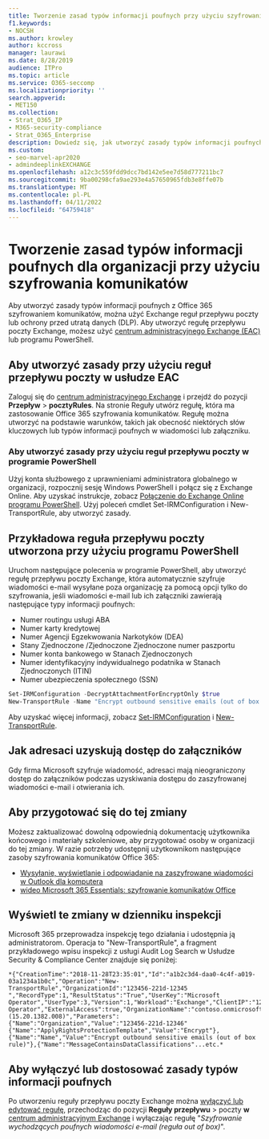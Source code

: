 ```yaml
---
title: Tworzenie zasad typów informacji poufnych przy użyciu szyfrowania komunikatów Office 365
f1.keywords:
- NOCSH
ms.author: krowley
author: kccross
manager: laurawi
ms.date: 8/28/2019
audience: ITPro
ms.topic: article
ms.service: O365-seccomp
ms.localizationpriority: ''
search.appverid:
- MET150
ms.collection:
- Strat_O365_IP
- M365-security-compliance
- Strat_O365_Enterprise
description: Dowiedz się, jak utworzyć zasady typów informacji poufnych dla organizacji przy użyciu Office 365 szyfrowania komunikatów.
ms.custom:
- seo-marvel-apr2020
- admindeeplinkEXCHANGE
ms.openlocfilehash: a12c3c559fdd9dcc7bd142e5ee7d58d777211bc7
ms.sourcegitcommit: 9ba00298cfa9ae293e4a57650965fdb3e8ffe07b
ms.translationtype: MT
ms.contentlocale: pl-PL
ms.lasthandoff: 04/11/2022
ms.locfileid: "64759418"
---
```

# <a name="create-a-sensitive-information-type-policy-for-your-organization-using-message-encryption"></a>Tworzenie zasad typów informacji poufnych dla organizacji przy użyciu szyfrowania komunikatów

Aby utworzyć zasady typów informacji poufnych z Office 365 szyfrowaniem komunikatów, można użyć Exchange reguł przepływu poczty lub ochrony przed utratą danych (DLP). Aby utworzyć regułę przepływu poczty Exchange, możesz użyć <a href="https://go.microsoft.com/fwlink/p/?linkid=2059104" target="_blank">centrum administracyjnego Exchange (EAC)</a> lub programu PowerShell.

## <a name="to-create-the-policy-by-using-mail-flow-rules-in-the-eac"></a>Aby utworzyć zasady przy użyciu reguł przepływu poczty w usłudze EAC

Zaloguj się do <a href="https://go.microsoft.com/fwlink/p/?linkid=2059104" target="_blank">centrum administracyjnego Exchange</a> i przejdź do pozycji **Przepływ** >  **pocztyRules**. Na stronie Reguły utwórz regułę, która ma zastosowanie Office 365 szyfrowania komunikatów. Regułę można utworzyć na podstawie warunków, takich jak obecność niektórych słów kluczowych lub typów informacji poufnych w wiadomości lub załączniku.

### <a name="to-create-the-policy-by-using-mail-flow-rules-in-powershell"></a>Aby utworzyć zasady przy użyciu reguł przepływu poczty w programie PowerShell

Użyj konta służbowego z uprawnieniami administratora globalnego w organizacji, rozpocznij sesję Windows PowerShell i połącz się z Exchange Online. Aby uzyskać instrukcje, zobacz [Połączenie do Exchange Online programu PowerShell](/powershell/exchange/connect-to-exchange-online-powershell). Użyj poleceń cmdlet Set-IRMConfiguration i New-TransportRule, aby utworzyć zasady.

## <a name="example-mail-flow-rule-created-with-powershell"></a>Przykładowa reguła przepływu poczty utworzona przy użyciu programu PowerShell

Uruchom następujące polecenia w programie PowerShell, aby utworzyć regułę przepływu poczty Exchange, która automatycznie szyfruje wiadomości e-mail wysyłane poza organizację za pomocą opcji tylko do szyfrowania, jeśli wiadomości e-mail lub ich załączniki zawierają następujące typy informacji poufnych:

- Numer routingu usługi ABA
- Numer karty kredytowej
- Numer Agencji Egzekwowania Narkotyków (DEA)
- Stany Zjednoczone /Zjednoczone Zjednoczone numer paszportu
- Numer konta bankowego w Stanach Zjednoczonych
- Numer identyfikacyjny indywidualnego podatnika w Stanach Zjednoczonych (ITIN)
- Numer ubezpieczenia społecznego (SSN)

```powershell
Set-IRMConfiguration -DecryptAttachmentForEncryptOnly $true
New-TransportRule -Name "Encrypt outbound sensitive emails (out of box rule)" -SentToScope  NotInOrganization  -ApplyRightsProtectionTemplate "Encrypt" -MessageContainsDataClassifications @(@{Name="ABA Routing Number"; minCount="1"},@{Name="Credit Card Number"; minCount="1"},@{Name="Drug Enforcement Agency (DEA) Number"; minCount="1"},@{Name="U.S. / U.K. Passport Number"; minCount="1"},@{Name="U.S. Bank Account Number"; minCount="1"},@{Name="U.S. Individual Taxpayer Identification Number (ITIN)"; minCount="1"},@{Name="U.S. Social Security Number (SSN)"; minCount="1"}) -SenderNotificationType "NotifyOnly"
```

Aby uzyskać więcej informacji, zobacz [Set-IRMConfiguration](/powershell/module/exchange/set-irmconfiguration) i [New-TransportRule](/powershell/module/exchange/new-transportrule).

## <a name="how-recipients-access-attachments"></a>Jak adresaci uzyskują dostęp do załączników

Gdy firma Microsoft szyfruje wiadomość, adresaci mają nieograniczony dostęp do załączników podczas uzyskiwania dostępu do zaszyfrowanej wiadomości e-mail i otwierania ich.

## <a name="to-prepare-for-this-change"></a>Aby przygotować się do tej zmiany

Możesz zaktualizować dowolną odpowiednią dokumentację użytkownika końcowego i materiały szkoleniowe, aby przygotować osoby w organizacji do tej zmiany. W razie potrzeby udostępnij użytkownikom następujące zasoby szyfrowania komunikatów Office 365:

- [Wysyłanie, wyświetlanie i odpowiadanie na zaszyfrowane wiadomości w Outlook dla komputera](https://support.microsoft.com/en-us/office/send-view-and-reply-to-encrypted-messages-in-outlook-for-pc-eaa43495-9bbb-4fca-922a-df90dee51980)
- [wideo Microsoft 365 Essentials: szyfrowanie komunikatów Office](https://youtu.be/CQR0cG_iEUc)

## <a name="view-these-changes-in-the-audit-log"></a>Wyświetl te zmiany w dzienniku inspekcji

Microsoft 365 przeprowadza inspekcję tego działania i udostępnia ją administratorom. Operacja to "New-TransportRule", a fragment przykładowego wpisu inspekcji z usługi Audit Log Search w Usłudze Security & Compliance Center znajduje się poniżej:

```text
*{"CreationTime":"2018-11-28T23:35:01","Id":"a1b2c3d4-daa0-4c4f-a019-03a1234a1b0c","Operation":"New-TransportRule","OrganizationId":"123456-221d-12345 ","RecordType":1,"ResultStatus":"True","UserKey":"Microsoft Operator","UserType":3,"Version":1,"Workload":"Exchange","ClientIP":"123.456.147.68:17584","ObjectId":"","UserId":"Microsoft Operator","ExternalAccess":true,"OrganizationName":"contoso.onmicrosoft.com","OriginatingServer":"CY4PR13MBXXXX (15.20.1382.008)","Parameters": {"Name":"Organization","Value":"123456-221d-12346"{"Name":"ApplyRightsProtectionTemplate","Value":"Encrypt"},{"Name":"Name","Value":"Encrypt outbound sensitive emails (out of box rule)"},{"Name":"MessageContainsDataClassifications"...etc.*
```

## <a name="to-disable-or-customize-the-sensitive-information-types-policy"></a>Aby wyłączyć lub dostosować zasady typów informacji poufnych

Po utworzeniu reguły przepływu poczty Exchange można [wyłączyć lub edytować regułę](/exchange/security-and-compliance/mail-flow-rules/manage-mail-flow-rules#enable-or-disable-a-mail-flow-rule), przechodząc do pozycji **Reguły przepływu** >  poczty **w** <a href="https://go.microsoft.com/fwlink/p/?linkid=2059104" target="_blank">centrum administracyjnym Exchange</a> i wyłączając regułę "*Szyfrowanie wychodzących poufnych wiadomości e-mail (reguła out of box)*".